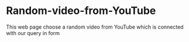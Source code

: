 # Random-video-from-YouTube
This web page choose a random video from YouTube which is connected with our query in form
